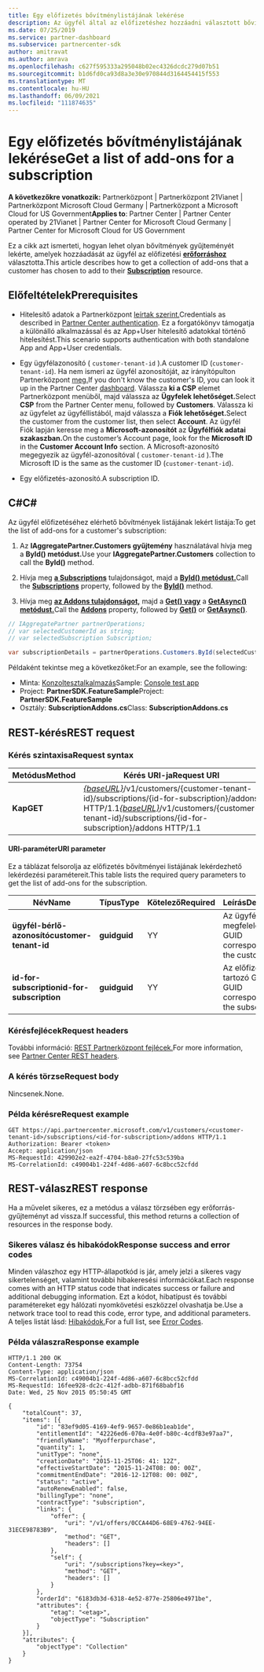 ```yaml
---
title: Egy előfizetés bővítménylistájának lekérése
description: Az ügyfél által az előfizetéshez hozzáadni választott bővítmények gyűjteményének lekért gyűjteménye.
ms.date: 07/25/2019
ms.service: partner-dashboard
ms.subservice: partnercenter-sdk
author: amitravat
ms.author: amrava
ms.openlocfilehash: c627f595333a295048b02ec4326dcdc279d07b51
ms.sourcegitcommit: b1d6fd0ca93d8a3e30e970844d3164454415f553
ms.translationtype: MT
ms.contentlocale: hu-HU
ms.lasthandoff: 06/09/2021
ms.locfileid: "111874635"
---
```

# <a name="get-a-list-of-add-ons-for-a-subscription"></a><span data-ttu-id="26e17-103">Egy előfizetés bővítménylistájának lekérése</span><span class="sxs-lookup"><span data-stu-id="26e17-103">Get a list of add-ons for a subscription</span></span>

<span data-ttu-id="26e17-104">**A következőkre vonatkozik:** Partnerközpont | Partnerközpont 21Vianet | Partnerközpont Microsoft Cloud Germany | Partnerközpont a Microsoft Cloud for US Government</span><span class="sxs-lookup"><span data-stu-id="26e17-104">**Applies to**: Partner Center | Partner Center operated by 21Vianet | Partner Center for Microsoft Cloud Germany | Partner Center for Microsoft Cloud for US Government</span></span>

<span data-ttu-id="26e17-105">Ez a cikk azt ismerteti, hogyan lehet olyan bővítmények gyűjteményét lekérte, amelyek hozzáadását az ügyfél az előfizetési **[erőforráshoz](subscription-resources.md)** választotta.</span><span class="sxs-lookup"><span data-stu-id="26e17-105">This article describes how to get a collection of add-ons that a customer has chosen to add to their **[Subscription](subscription-resources.md)** resource.</span></span>

## <a name="prerequisites"></a><span data-ttu-id="26e17-106">Előfeltételek</span><span class="sxs-lookup"><span data-stu-id="26e17-106">Prerequisites</span></span>

- <span data-ttu-id="26e17-107">Hitelesítő adatok a Partnerközpont [leírtak szerint.](partner-center-authentication.md)</span><span class="sxs-lookup"><span data-stu-id="26e17-107">Credentials as described in [Partner Center authentication](partner-center-authentication.md).</span></span> <span data-ttu-id="26e17-108">Ez a forgatókönyv támogatja a különálló alkalmazással és az App+User hitelesítő adatokkal történő hitelesítést.</span><span class="sxs-lookup"><span data-stu-id="26e17-108">This scenario supports authentication with both standalone App and App+User credentials.</span></span>

- <span data-ttu-id="26e17-109">Egy ügyfélazonosító ( `customer-tenant-id` ).</span><span class="sxs-lookup"><span data-stu-id="26e17-109">A customer ID (`customer-tenant-id`).</span></span> <span data-ttu-id="26e17-110">Ha nem ismeri az ügyfél azonosítóját, az irányítópulton Partnerközpont [meg.](https://partner.microsoft.com/dashboard)</span><span class="sxs-lookup"><span data-stu-id="26e17-110">If you don't know the customer's ID, you can look it up in the Partner Center [dashboard](https://partner.microsoft.com/dashboard).</span></span> <span data-ttu-id="26e17-111">Válassza **ki a CSP** elemet Partnerközpont menüből, majd válassza az **Ügyfelek lehetőséget.**</span><span class="sxs-lookup"><span data-stu-id="26e17-111">Select **CSP** from the Partner Center menu, followed by **Customers**.</span></span> <span data-ttu-id="26e17-112">Válassza ki az ügyfelet az ügyféllistából, majd válassza a **Fiók lehetőséget.**</span><span class="sxs-lookup"><span data-stu-id="26e17-112">Select the customer from the customer list, then select **Account**.</span></span> <span data-ttu-id="26e17-113">Az ügyfél Fiók lapján keresse meg a **Microsoft-azonosítót** az **Ügyfélfiók adatai szakaszban.**</span><span class="sxs-lookup"><span data-stu-id="26e17-113">On the customer’s Account page, look for the **Microsoft ID** in the **Customer Account Info** section.</span></span> <span data-ttu-id="26e17-114">A Microsoft-azonosító megegyezik az ügyfél-azonosítóval ( `customer-tenant-id` ).</span><span class="sxs-lookup"><span data-stu-id="26e17-114">The Microsoft ID is the same as the customer ID  (`customer-tenant-id`).</span></span>

- <span data-ttu-id="26e17-115">Egy előfizetés-azonosító.</span><span class="sxs-lookup"><span data-stu-id="26e17-115">A subscription ID.</span></span>

## <a name="c"></a><span data-ttu-id="26e17-116">C\#</span><span class="sxs-lookup"><span data-stu-id="26e17-116">C\#</span></span>

<span data-ttu-id="26e17-117">Az ügyfél előfizetéséhez elérhető bővítmények listájának lekért listája:</span><span class="sxs-lookup"><span data-stu-id="26e17-117">To get the list of add-ons for a customer's subscription:</span></span>

1. <span data-ttu-id="26e17-118">Az **IAggregatePartner.Customers gyűjtemény** használatával hívja meg a **ById() metódust.**</span><span class="sxs-lookup"><span data-stu-id="26e17-118">Use your **IAggregatePartner.Customers** collection to call the **ById()** method.</span></span>

2. <span data-ttu-id="26e17-119">Hívja meg [**a Subscriptions**](/dotnet/api/microsoft.store.partnercenter.customers.icustomer.subscriptions) tulajdonságot, majd a [**ById() metódust.**](/dotnet/api/microsoft.store.partnercenter.subscriptions.isubscriptioncollection.byid)</span><span class="sxs-lookup"><span data-stu-id="26e17-119">Call the [**Subscriptions**](/dotnet/api/microsoft.store.partnercenter.customers.icustomer.subscriptions) property, followed by the [**ById()**](/dotnet/api/microsoft.store.partnercenter.subscriptions.isubscriptioncollection.byid) method.</span></span>

3. <span data-ttu-id="26e17-120">Hívja meg [**az Addons tulajdonságot,**](/dotnet/api/microsoft.store.partnercenter.subscriptions.isubscription.addons) majd a [**Get() vagy**](/dotnet/api/microsoft.store.partnercenter.subscriptions.isubscriptionaddoncollection.get) a [**GetAsync() metódust.**](/dotnet/api/microsoft.store.partnercenter.subscriptions.isubscriptionaddoncollection.getasync)</span><span class="sxs-lookup"><span data-stu-id="26e17-120">Call the [**Addons**](/dotnet/api/microsoft.store.partnercenter.subscriptions.isubscription.addons) property, followed by [**Get()**](/dotnet/api/microsoft.store.partnercenter.subscriptions.isubscriptionaddoncollection.get) or [**GetAsync()**](/dotnet/api/microsoft.store.partnercenter.subscriptions.isubscriptionaddoncollection.getasync).</span></span>

``` csharp
// IAggregatePartner partnerOperations;
// var selectedCustomerId as string;
// var selectedSubscription Subscription;

var subscriptionDetails = partnerOperations.Customers.ById(selectedCustomerId).Subscriptions.ById(selectedSubscription.Id).AddOns.Get();

```

<span data-ttu-id="26e17-121">Példaként tekintse meg a következőket:</span><span class="sxs-lookup"><span data-stu-id="26e17-121">For an example, see the following:</span></span>

- <span data-ttu-id="26e17-122">Minta: [Konzoltesztalkalmazás](console-test-app.md)</span><span class="sxs-lookup"><span data-stu-id="26e17-122">Sample: [Console test app](console-test-app.md)</span></span>
- <span data-ttu-id="26e17-123">Project: **PartnerSDK.FeatureSample**</span><span class="sxs-lookup"><span data-stu-id="26e17-123">Project: **PartnerSDK.FeatureSample**</span></span>
- <span data-ttu-id="26e17-124">Osztály: **SubscriptionAddons.cs**</span><span class="sxs-lookup"><span data-stu-id="26e17-124">Class: **SubscriptionAddons.cs**</span></span>

## <a name="rest-request"></a><span data-ttu-id="26e17-125">REST-kérés</span><span class="sxs-lookup"><span data-stu-id="26e17-125">REST request</span></span>

### <a name="request-syntax"></a><span data-ttu-id="26e17-126">Kérés szintaxisa</span><span class="sxs-lookup"><span data-stu-id="26e17-126">Request syntax</span></span>

| <span data-ttu-id="26e17-127">Metódus</span><span class="sxs-lookup"><span data-stu-id="26e17-127">Method</span></span>  | <span data-ttu-id="26e17-128">Kérés URI-ja</span><span class="sxs-lookup"><span data-stu-id="26e17-128">Request URI</span></span>                                                                                                                       |
|---------|-----------------------------------------------------------------------------------------------------------------------------------|
| <span data-ttu-id="26e17-129">**Kap**</span><span class="sxs-lookup"><span data-stu-id="26e17-129">**GET**</span></span> | <span data-ttu-id="26e17-130">[*{baseURL}*](partner-center-rest-urls.md)/v1/customers/{customer-tenant-id}/subscriptions/{id-for-subscription}/addons HTTP/1.1</span><span class="sxs-lookup"><span data-stu-id="26e17-130">[*{baseURL}*](partner-center-rest-urls.md)/v1/customers/{customer-tenant-id}/subscriptions/{id-for-subscription}/addons HTTP/1.1</span></span> |

#### <a name="uri-parameter"></a><span data-ttu-id="26e17-131">URI-paraméter</span><span class="sxs-lookup"><span data-stu-id="26e17-131">URI parameter</span></span>

<span data-ttu-id="26e17-132">Ez a táblázat felsorolja az előfizetés bővítményei listájának lekérdezhető lekérdezési paramétereit.</span><span class="sxs-lookup"><span data-stu-id="26e17-132">This table lists the required query parameters to get the list of add-ons for the subscription.</span></span>

| <span data-ttu-id="26e17-133">Név</span><span class="sxs-lookup"><span data-stu-id="26e17-133">Name</span></span>                    | <span data-ttu-id="26e17-134">Típus</span><span class="sxs-lookup"><span data-stu-id="26e17-134">Type</span></span>     | <span data-ttu-id="26e17-135">Kötelező</span><span class="sxs-lookup"><span data-stu-id="26e17-135">Required</span></span> | <span data-ttu-id="26e17-136">Leírás</span><span class="sxs-lookup"><span data-stu-id="26e17-136">Description</span></span>                               |
|-------------------------|----------|----------|-------------------------------------------|
| <span data-ttu-id="26e17-137">**ügyfél-bérlő-azonosító**</span><span class="sxs-lookup"><span data-stu-id="26e17-137">**customer-tenant-id**</span></span>  | <span data-ttu-id="26e17-138">**guid**</span><span class="sxs-lookup"><span data-stu-id="26e17-138">**guid**</span></span> | <span data-ttu-id="26e17-139">Y</span><span class="sxs-lookup"><span data-stu-id="26e17-139">Y</span></span>        | <span data-ttu-id="26e17-140">Az ügyfélnek megfelelő GUID.</span><span class="sxs-lookup"><span data-stu-id="26e17-140">A GUID corresponding to the customer.</span></span>     |
| <span data-ttu-id="26e17-141">**id-for-subscription**</span><span class="sxs-lookup"><span data-stu-id="26e17-141">**id-for-subscription**</span></span> | <span data-ttu-id="26e17-142">**guid**</span><span class="sxs-lookup"><span data-stu-id="26e17-142">**guid**</span></span> | <span data-ttu-id="26e17-143">Y</span><span class="sxs-lookup"><span data-stu-id="26e17-143">Y</span></span>        | <span data-ttu-id="26e17-144">Az előfizetéshez tartozó GUID.</span><span class="sxs-lookup"><span data-stu-id="26e17-144">A GUID corresponding to the subscription.</span></span> |

### <a name="request-headers"></a><span data-ttu-id="26e17-145">Kérésfejlécek</span><span class="sxs-lookup"><span data-stu-id="26e17-145">Request headers</span></span>

<span data-ttu-id="26e17-146">További információ: [REST Partnerközpont fejlécek.](headers.md)</span><span class="sxs-lookup"><span data-stu-id="26e17-146">For more information, see [Partner Center REST headers](headers.md).</span></span>

### <a name="request-body"></a><span data-ttu-id="26e17-147">A kérés törzse</span><span class="sxs-lookup"><span data-stu-id="26e17-147">Request body</span></span>

<span data-ttu-id="26e17-148">Nincsenek.</span><span class="sxs-lookup"><span data-stu-id="26e17-148">None.</span></span>

### <a name="request-example"></a><span data-ttu-id="26e17-149">Példa kérésre</span><span class="sxs-lookup"><span data-stu-id="26e17-149">Request example</span></span>

```http
GET https://api.partnercenter.microsoft.com/v1/customers/<customer-tenant-id>/subscriptions/<id-for-subscription>/addons HTTP/1.1
Authorization: Bearer <token>
Accept: application/json
MS-RequestId: 429902e2-ea2f-4704-b8a0-27fc53c539ba
MS-CorrelationId: c49004b1-224f-4d86-a607-6c8bcc52cfdd
```

## <a name="rest-response"></a><span data-ttu-id="26e17-150">REST-válasz</span><span class="sxs-lookup"><span data-stu-id="26e17-150">REST response</span></span>

<span data-ttu-id="26e17-151">Ha a művelet sikeres, ez a metódus a válasz törzsében egy erőforrás-gyűjteményt ad vissza.</span><span class="sxs-lookup"><span data-stu-id="26e17-151">If successful, this method returns a collection of resources in the response body.</span></span>

### <a name="response-success-and-error-codes"></a><span data-ttu-id="26e17-152">Sikeres válasz és hibakódok</span><span class="sxs-lookup"><span data-stu-id="26e17-152">Response success and error codes</span></span>

<span data-ttu-id="26e17-153">Minden válaszhoz egy HTTP-állapotkód is jár, amely jelzi a sikeres vagy sikertelenséget, valamint további hibakeresési információkat.</span><span class="sxs-lookup"><span data-stu-id="26e17-153">Each response comes with an HTTP status code that indicates success or failure and additional debugging information.</span></span> <span data-ttu-id="26e17-154">Ezt a kódot, hibatípust és további paramétereket egy hálózati nyomkövetési eszközzel olvashatja be.</span><span class="sxs-lookup"><span data-stu-id="26e17-154">Use a network trace tool to read this code, error type, and additional parameters.</span></span> <span data-ttu-id="26e17-155">A teljes listát lásd: [Hibakódok.](error-codes.md)</span><span class="sxs-lookup"><span data-stu-id="26e17-155">For a full list, see [Error Codes](error-codes.md).</span></span>

### <a name="response-example"></a><span data-ttu-id="26e17-156">Példa válaszra</span><span class="sxs-lookup"><span data-stu-id="26e17-156">Response example</span></span>

```http
HTTP/1.1 200 OK
Content-Length: 73754
Content-Type: application/json
MS-CorrelationId: c49004b1-224f-4d86-a607-6c8bcc52cfdd
MS-RequestId: 16fee928-dc2c-412f-adbb-871f68babf16
Date: Wed, 25 Nov 2015 05:50:45 GMT

{
    "totalCount": 37,
    "items": [{
        "id": "83ef9d05-4169-4ef9-9657-0e86b1eab1de",
        "entitlementId": "42226ed6-070a-4e0f-b80c-4cdfB3e97aa7",
        "friendlyName": "Myofferpurchase",
        "quantity": 1,
        "unitType": "none",
        "creationDate": "2015-11-25T06: 41: 12Z",
        "effectiveStartDate": "2015-11-24T08: 00: 00Z",
        "commitmentEndDate": "2016-12-12T08: 00: 00Z",
        "status": "active",
        "autoRenewEnabled": false,
        "billingType": "none",
        "contractType": "subscription",
        "links": {
            "offer": {
                "uri": "/v1/offers/0CCA44D6-68E9-4762-94EE-31ECE98783B9",
                "method": "GET",
                "headers": []
            },
            "self": {
                "uri": "/subscriptions?key=<key>",
                "method": "GET",
                "headers": []
            }
        },
        "orderId": "6183db3d-6318-4e52-877e-25806e4971be",
        "attributes": {
            "etag": "<etag>",
            "objectType": "Subscription"
        }
    }],
    "attributes": {
        "objectType": "Collection"
    }
}
```
